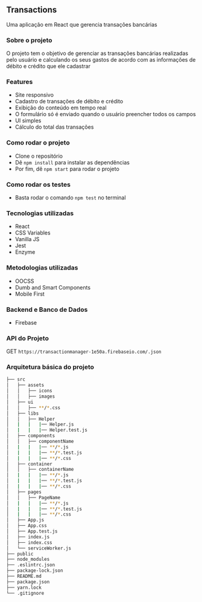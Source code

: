 ## Transactions 
Uma aplicação em React que gerencia transações bancárias 

### Sobre o projeto 
O projeto tem o objetivo de gerenciar as transações bancárias realizadas pelo usuário e calculando os seus gastos de acordo com as informações de débito e crédito que ele cadastrar

### Features 
- Site responsivo 
- Cadastro de transações de débito e crédito 
- Exibição do conteúdo em tempo real
- O formulário só é enviado quando o usuário preencher todos os campos 
- UI simples
- Cálculo do total das transações 

### Como rodar o projeto 
- Clone o repositório
- Dê `npm install` para instalar as dependências
- Por fim, dê `npm start` para rodar o projeto

### Como rodar os testes 
- Basta rodar o comando `npm test` no terminal

### Tecnologias utilizadas 
- React 
- CSS Variables 
- Vanilla JS
- Jest 
- Enzyme

### Metodologias utilizadas 
- OOCSS 
- Dumb and Smart Components
- Mobile First

### Backend e Banco de Dados
- Firebase 

### API do Projeto
GET `https://transactionmanager-1e50a.firebaseio.com/.json`

### Arquitetura básica do projeto

```bash
├── src
│   ├── assets
│   │   ├── icons
│   │   ├── images
│   ├── ui
│   │   ├── **/*.css
│   ├── libs
│   │   ├── Helper
│   |   |   |── Helper.js
│   |   |   |── Helper.test.js
│   ├── components
│   │   ├── componentName
│   |   |   |── **/*.js
│   |   |   |── **/*.test.js
│   |   |   |── **/*.css
│   ├── container
│   │   ├── containerName
│   |   |   |── **/*.js
│   |   |   |── **/*.test.js
│   |   |   |── **/*.css
│   ├── pages
│   │   ├── PageName
│   |   |   |── **/*.js
│   |   |   |── **/*.test.js
│   |   |   |── **/*.css
│   ├── App.js
│   ├── App.css
│   ├── App.test.js
│   ├── index.js
│   ├── index.css
│   └── serviceWorker.js
├── public
├── node_modules
├── .eslintrc.json
├── package-lock.json
├── README.md
├── package.json
├── yarn.lock
└── .gitignore
```
